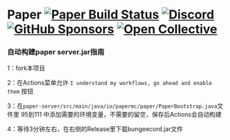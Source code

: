 Paper [![Paper Build Status](https://img.shields.io/github/actions/workflow/status/PaperMC/Paper/build.yml?branch=main)](https://github.com/PaperMC/Paper/actions)
[![Discord](https://img.shields.io/discord/289587909051416579.svg?label=&logo=discord&logoColor=ffffff&color=7389D8&labelColor=6A7EC2)](https://discord.gg/papermc)
[![GitHub Sponsors](https://img.shields.io/github/sponsors/papermc?label=GitHub%20Sponsors)](https://github.com/sponsors/PaperMC)
[![Open Collective](https://img.shields.io/opencollective/all/papermc?label=OpenCollective%20Sponsors)](https://opencollective.com/papermc)
===========

### 自动构建paper server.jar指南

1：fork本项目

2：在Actions菜单允许 `I understand my workflows, go ahead and enable them` 按钮

3：在`paper-server/src/main/java/io/papermc/paper/PaperBootstrap.java`文件里 95到111 中添加需要的环境变量，不需要的留空，保存后Actions会自动构建

4：等待3分钟左右，在右侧的Release里下载bungeecord.jar文件
